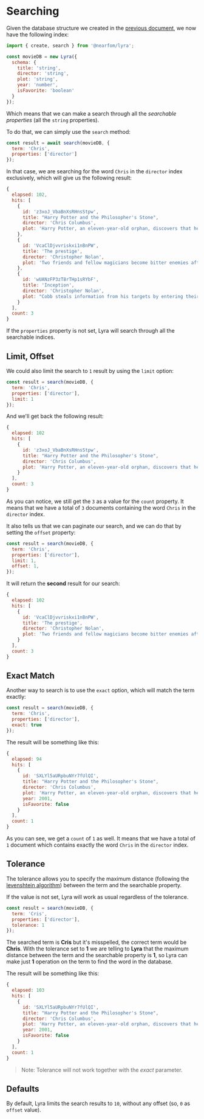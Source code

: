 # Searching

Given the database structure we created in the [previous document](./insert-data.md), we now have the following index:

```js
import { create, search } from '@nearfom/lyra';

const movieDB = new Lyra({
  schema: {
    title: 'string',
    director: 'string',
    plot: 'string',
    year: 'number',
    isFavorite: 'boolean'
  }
});
```

Which means that we can make a search through all the _searchable properties_ (all the `string` properties). 

To do that, we can simply use the `search` method:

```js
const result = await search(movieDB, {
  term: 'Chris',
  properties: ['director']
});
```

In that case, we are searching for the word `Chris` in the `director` index exclusively, which will give us the following result:

```js
{
  elapsed: 102,
  hits: [
    {
      id: 'z3xoJ_VbaBnXsRHnsStpw',
      title: "Harry Potter and the Philosopher's Stone",
      director: 'Chris Columbus',
      plot: 'Harry Potter, an eleven-year-old orphan, discovers that he is a wizard and is invited to study at Hogwarts. Even as he escapes a dreary life and enters a world of magic, he finds trouble awaiting him.'
    },
    {
      id: 'VcaClDjvvriskxi1nBnPW',
      title: 'The prestige',
      director: 'Christopher Nolan',
      plot: 'Two friends and fellow magicians become bitter enemies after a sudden tragedy. As they devote themselves to this rivalry, they make sacrifices that bring them fame but with terrible consequences.'
    },
    {
      id: 'wUANzFP3zT8rTHp1sRYbF',
      title: 'Inception',
      director: 'Christopher Nolan',
      plot: "Cobb steals information from his targets by entering their dreams. Saito offers to wipe clean Cobb's criminal history as payment for performing an inception on his sick competitor's son."
    }
  ],
  count: 3
}
```

If the `properties` property is not set, Lyra will search through all the searchable indices.

## Limit, Offset

We could also limit the search to `1` result by using the `limit` option:

```js
const result = search(movieDB, {
  term: 'Chris',
  properties: ['director'],
  limit: 1
});
```

And we'll get back the following result:

```js
{
  elapsed: 102
  hits: [
    {
      id: 'z3xoJ_VbaBnXsRHnsStpw',
      title: "Harry Potter and the Philosopher's Stone",
      director: 'Chris Columbus',
      plot: 'Harry Potter, an eleven-year-old orphan, discovers that he is a wizard and is invited to study at Hogwarts. Even as he escapes a dreary life and enters a world of magic, he finds trouble awaiting him.'
    }
  ],
  count: 3
}
```

As you can notice, we still get the `3` as a value for the `count` property. It means that we have a total of `3` documents containing the word `Chris` in the `director` index.

It also tells us that we can paginate our search, and we can do that by setting the `offset` property:

```js
const result = search(movieDB, {
  term: 'Chris',
  properties: ['director'],
  limit: 1,
  offset: 1,
});
```

It will return the **second** result for our search:

```js
{
  elapsed: 102
  hits: [
    {
      id: 'VcaClDjvvriskxi1nBnPW',
      title: 'The prestige',
      director: 'Christopher Nolan',
      plot: 'Two friends and fellow magicians become bitter enemies after a sudden tragedy. As they devote themselves to this rivalry, they make sacrifices that bring them fame but with terrible consequences.'
    }
  ],
  count: 3
}
```

## Exact Match

Another way to search is to use the `exact` option, which will match the term exactly:

```js
const result = search(movieDB, {
  term: 'Chris',
  properties: ['director'],
  exact: true
});
```

The result will be something like this:

```js
{
  elapsed: 94
  hits: [
    {
      id: 'SXLYl5aURpbuNYr7fUlQI',
      title: "Harry Potter and the Philosopher's Stone",
      director: 'Chris Columbus',
      plot: 'Harry Potter, an eleven-year-old orphan, discovers that he is a wizard and is invited to study at Hogwarts. Even as he escapes a dreary life and enters a world of magic, he finds trouble awaiting him.',
      year: 2001,
      isFavorite: false
    }
  ],
  count: 1
}
```

As you can see, we get a `count` of `1` as well. It means that we have a total of `1` document which contains exactly the word `Chris` in the `director` index.

## Tolerance

The tolerance allows you to specify the maximum distance (following the [levenshtein algorithm](https://en.wikipedia.org/wiki/Levenshtein_distance)) between the term and the searchable property.

If the value is not set, Lyra will work as usual regardless of the tolerance.

```js
const result = search(movieDB, {
  term: 'Cris',
  properties: ['director'],
  tolerance: 1
});
```

The searched term is **Cris** but it's misspelled, the correct term would be **Chris**. With the tolerance set to **1** we are telling to **Lyra** that the maximum distance between the term and the searchable property is **1**, so Lyra can make just **1** operation on the term to find the word in the database.

The result will be something like this:

```js
{
  elapsed: 103
  hits: [
    {
      id: 'SXLYl5aURpbuNYr7fUlQI',
      title: "Harry Potter and the Philosopher's Stone",
      director: 'Chris Columbus',
      plot: 'Harry Potter, an eleven-year-old orphan, discovers that he is a wizard and is invited to study at Hogwarts. Even as he escapes a dreary life and enters a world of magic, he finds trouble awaiting him.',
      year: 2001,
      isFavorite: false
    }
  ],
  count: 1
}
```

> Note: Tolerance will not work together with the *exact* parameter.

## Defaults

By default, Lyra limits the search results to `10`, without any offset (so, `0` as `offset` value).